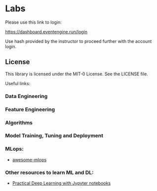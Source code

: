 # Labs

Please use this link to login:

https://dashboard.eventengine.run/login

Use hash provided by the instructor to proceed further with the account login.

## License

This library is licensed under the MIT-0 License. See the LICENSE file.

Useful links:

### Data Engineering

### Feature Engineering

### Algorithms

### Model Training, Tuning and Deployment

### MLops:

  * [awesome-mlops](https://github.com/visenger/awesome-mlops)
  
  
### Other resources to learn ML and DL:

* [Practical Deep Learning with Jypyter notebooks](https://d2l.ai/)



